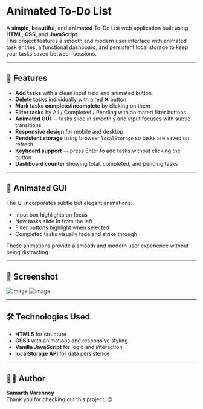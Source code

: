 # Animated To-Do List

A **simple**, **beautiful**, and **animated** To-Do List web application built using **HTML**, **CSS**, and **JavaScript**.  
This project features a smooth and modern user interface with animated task entries, a functional dashboard, and persistent local storage to keep your tasks saved between sessions.

---

## 🌟 Features

- **Add tasks** with a clean input field and animated button  
- **Delete tasks** individually with a red ✖ button  
- **Mark tasks complete/incomplete** by clicking on them  
- **Filter tasks** by All / Completed / Pending with animated filter buttons  
- **Animated GUI** — tasks slide in smoothly and input focuses with subtle transitions  
- **Responsive design** for mobile and desktop  
- **Persistent storage** using browser `localStorage` so tasks are saved on refresh  
- **Keyboard support** — press Enter to add tasks without clicking the button  
- **Dashboard counter** showing total, completed, and pending tasks  

---

## 🎨 Animated GUI

The UI incorporates subtle but elegant animations:  
- Input box highlights on focus  
- New tasks slide in from the left  
- Filter buttons highlight when selected  
- Completed tasks visually fade and strike through  

These animations provide a smooth and modern user experience without being distracting.

---

## 📸 Screenshot
![image](https://github.com/user-attachments/assets/9d381af8-f82f-4a74-9c15-13a1b3807a92)
![image](https://github.com/user-attachments/assets/ed09ab6a-5918-4ef4-8a75-ee9fa9bf94c2)

---

## 🛠️ Technologies Used

- **HTML5** for structure  
- **CSS3** with animations and responsive styling  
- **Vanilla JavaScript** for logic and interaction  
- **localStorage API** for data persistence  

---

## 👨‍💻 Author

**Samarth Varshney**  
Thank you for checking out this project! 😊


